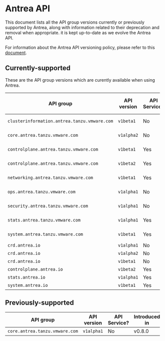 # Antrea API

This document lists all the API group versions currently or previously supported
by Antrea, along with information related to their deprecation and removal when
appropriate. it is kept up-to-date as we evolve the Antrea API.

For information about the Antrea API versioning policy, please refer to this
[document](versioning.md).

## Currently-supported

These are the API group versions which are curently available when using Antrea.

| API group                                    | API version | API Service? | Introduced in | Deprecated in / Planned Deprecation | Planned Removal |
| -------------------------------------------- | ----------- | ------------ | ------------- | ----------------------------------- | --------------- |
| `clusterinformation.antrea.tanzu.vmware.com` | `v1beta1`   | No           | v0.3.0        | v1.0.0                              | Dec 2021        |
| `core.antrea.tanzu.vmware.com`               | `v1alpha2`  | No           | v0.11.0       | v1.0.0                              | Dec 2021        |
| `controlplane.antrea.tanzu.vmware.com`       | `v1beta1`   | Yes          | v0.10.0       | v0.11.0                             | Aug 2021        |
| `controlplane.antrea.tanzu.vmware.com`       | `v1beta2`   | Yes          | v0.11.0       | v1.0.0                              | Dec 2021        |
| `networking.antrea.tanzu.vmware.com`         | `v1beta1`   | Yes          | v0.3.0        | v0.10.0                             | Jun 2021        |
| `ops.antrea.tanzu.vmware.com`                | `v1alpha1`  | No           | v0.8.0        | v1.0.0                              | Dec 2021        |
| `security.antrea.tanzu.vmware.com`           | `v1alpha1`  | No           | v0.8.0        | v1.0.0                              | Dec 2021        |
| `stats.antrea.tanzu.vmware.com`              | `v1alpha1`  | Yes          | v0.10.0       | v1.0.0                              | Dec 2021        |
| `system.antrea.tanzu.vmware.com`             | `v1beta1`   | Yes          | v0.5.0        | v1.0.0                              | Dec 2021        |
| `crd.antrea.io`                              | `v1alpha1`  | No           | v1.0.0        | N/A                                 | N/A             |
| `crd.antrea.io`                              | `v1alpha2`  | No           | v1.0.0        | N/A                                 | N/A             |
| `crd.antrea.io`                              | `v1beta1`   | No           | v1.0.0        | N/A                                 | N/A             |
| `controlplane.antrea.io`                     | `v1beta2`   | Yes          | v1.0.0        | N/A                                 | N/A             |
| `stats.antrea.io`                            | `v1alpha1`  | Yes          | v1.0.0        | N/A                                 | N/A             |
| `system.antrea.io`                           | `v1beta1`   | Yes          | v1.0.0        | N/A                                 | N/A             |

## Previously-supported

| API group                                    | API version | API Service? | Introduced in | Deprecated in                       | Removed in      |
| -------------------------------------------- | ----------- | ------------ | ------------- | ----------------------------------- | --------------- |
| `core.antrea.tanzu.vmware.com`               | `v1alpha1`  | No           | v0.8.0        | v0.11.0                             | v0.11.0         |
